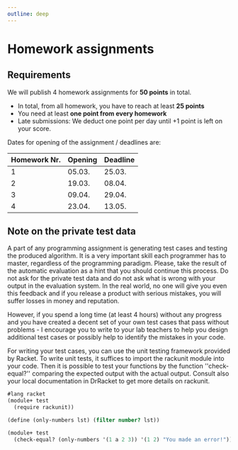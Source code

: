 ```yaml
---
outline: deep
---
```


# Homework assignments

## Requirements

We will publish 4 homework assignments for **50 points** in total.
* In total, from all homework, you have to reach at least **25 points**
* You need at least **one point from every homework**
* Late submissions: We deduct one point per day until +1 point is left on your score.

Dates for opening of the assignment / deadlines are:

| Homework Nr. | Opening | Deadline |
| ------------ | ------- | -------- |
| 1            | 05.03.  | 25.03.   |
| 2            | 19.03.  | 08.04.   |
| 3            | 09.04.  | 29.04.   |
| 4            | 23.04.  | 13.05.   |


## Note on the private test data

A part of any programming assignment is generating test cases and testing the produced algorithm. It
is a very important skill each programmer has to master, regardless of the programming paradigm.
Please, take the result of the automatic evaluation as a hint that you should continue this process.
Do not ask for the private test data and do not ask what is wrong with your output in the evaluation
system. In the real world, no one will give you even this feedback and if you release a product with
serious mistakes, you will suffer losses in money and reputation. 

However, if you spend a long time (at least 4 hours) without any progress and you have
created a decent set of your own test cases that pass without problems - I encourage you to write
to your lab teachers to help you design additional test cases or possibly help to identify the
mistakes in your code.

For writing your test cases, you can use the unit testing framework provided by Racket. To write
unit tests, it suffices to import the rackunit module into your code. Then it is possible to test
your functions by the function ''check-equal?'' comparing the expected output with the actual
output. Consult also your local documentation in DrRacket to get more details on rackunit. 

```scheme
#lang racket
(module+ test
  (require rackunit))

(define (only-numbers lst) (filter number? lst))

(module+ test
  (check-equal? (only-numbers '(1 a 2 3)) '(1 2) "You made an error!"))
```


<!--
/*
To fulfill your wish from the lecture, I provide an extra test case for the first homework assignment with Arnold Schwarzenegger. The input image is
{{https://drive.google.com/file/d/11lT2PHHRaa_DKIEl0VOylh0T9VQ1o5E1/view?usp=sharing|here}}. The output for the block size 8x16 and ''chars=" .,:;ox%#@"'' is {{https://drive.google.com/file/d/1hZUSwl__bxdBsJrbFtTBtPeyepZlnhzK/view?usp=sharing|here}}. 
*/

/*
==== Homework assignment 2 ====

<note important>Submit your solution as a zip archive containing a single file named **hw2.rkt**.</note>
<note important>Using the built-in function ''eval'' is not allowed!</note>

The assignment description can be found [[https://drive.google.com/file/d/1eA9_4UfsAW_ueexL47_CZnW1pD5vMuFm/view?usp=share_link|here]].

===== Haskell =====

==== Homework assignment 3 ====

<note important>Submit your solution as a zip archive containing a single file named **Hw3.hs**.</note>

The description of the assignment can be found [[https://drive.google.com/file/d/1kAKrg4dRf6Z5BDXk7-O1B5Inhh-cIaNS/view?usp=share_link|here]].

==== Homework assignment 4 ====

<note important>Submit your solution as a zip archive containing a single file with the name **Hw4.hs**.</note>

The description of the assignment can be found [[https://drive.google.com/file/d/1rXAKtlkkRFhzfrKPY0LkbYQIXG6LApuM/view?usp=sharing|here]].
The module ''Parser.hs'' can be downloaded [[https://drive.google.com/file/d/1zVbVpSl0UphPmglpGa94P0TQI3OVMPAL/view?usp=sharing|here]].

*-->
